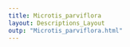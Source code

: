 ```yaml
---
title: Microtis_parviflora
layout: Descriptions_Layout 
outp: "Microtis_parviflora.html"
---
```



